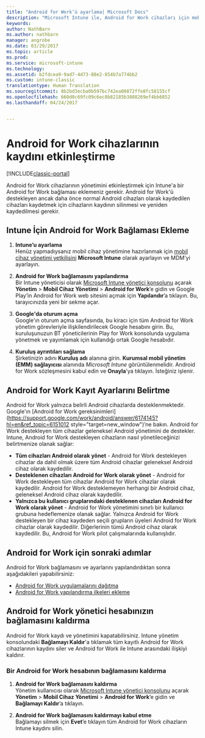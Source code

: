 ```yaml
---
title: "Android for Work’ü ayarlama| Microsoft Docs"
description: "Microsoft Intune ile, Android for Work cihazları için mobil cihaz yönetimini (MDM) etkinleştirin."
keywords: 
author: NathBarn
ms.author: nathbarn
manager: angrobe
ms.date: 03/29/2017
ms.topic: article
ms.prod: 
ms.service: microsoft-intune
ms.technology: 
ms.assetid: b2fdcea9-9ad7-4d73-88e2-854b7a774bb2
ms.custom: intune-classic
translationtype: Human Translation
ms.sourcegitcommit: 8b2bd3ecba0b597bc742ea08872ffe8fc58155cf
ms.openlocfilehash: 660d0c69fc09c6ec8b82185b3808269ef4bb6852
ms.lasthandoff: 04/24/2017


---
```


# <a name="enable-enrollment-of-android-for-work-devices"></a>Android for Work cihazlarının kaydını etkinleştirme

[!INCLUDE[classic-portal](../includes/classic-portal.md)]

Android for Work cihazlarının yönetimini etkinleştirmek için Intune'a bir Android for Work bağlaması eklemeniz gerekir. Android for Work'ü destekleyen ancak daha önce normal Android cihazları olarak kaydedilen cihazları kaydetmek için cihazların kaydının silinmesi ve yeniden kaydedilmesi gerekir.

## <a name="add-android-for-work-binding-for-intune"></a>Intune İçin Android for Work Bağlaması Ekleme

1. **Intune’u ayarlama**<br>
Henüz yapmadıysanız mobil cihaz yönetimine hazırlanmak için [mobil cihaz yönetimi yetkilisini](https://docs.microsoft.com/intune/get-started/start-with-a-paid-subscription-to-microsoft-intune-step-8#enable-device-enrollment) **Microsoft Intune** olarak ayarlayın ve MDM’yi ayarlayın.

2. **Android for Work bağlamasını yapılandırma**<br>
    Bir Intune yöneticisi olarak [Microsoft Intune yönetici konsolunu](https://manage.microsoft.com) açarak **Yönetim** &gt; **Mobil Cihaz Yönetimi** &gt; **Android for Work**’e gidin ve Google Play’in Android for Work web sitesini açmak için **Yapılandır**’a tıklayın. Bu, tarayıcınızda yeni bir sekme açar.

3. **Google'da oturum açma**<br>
   Google'ın oturum açma sayfasında, bu kiracı için tüm Android for Work yönetim görevleriyle ilişkilendirilecek Google hesabını girin. Bu, kuruluşunuzun BT yöneticilerinin Play for Work konsolunda uygulama yönetmek ve yayımlamak için kullandığı ortak Google hesabıdır.

4. **Kuruluş ayrıntıları sağlama**<br>
   Şirketinizin adını **Kuruluş adı** alanına girin. **Kurumsal mobil yönetim (EMM) sağlayıcısı** alanında *Microsoft Intune* görüntülenmelidir. Android for Work sözleşmesini kabul edin ve **Onayla**’ya tıklayın. İsteğiniz işlenir.

## <a name="specify-android-for-work-enrollment-settings"></a>Android for Work Kayıt Ayarlarını Belirtme
   Android for Work yalnızca belirli Android cihazlarda desteklenmektedir. Google'ın [Android for Work gereksinimleri](https://support.google.com/work/android/answer/6174145?hl=en&ref_topic=6151012 style="target=new_window")’ne bakın.  Android for Work destekleyen tüm cihazlar geleneksel Android yönetimini de destekler.  Intune, Android for Work destekleyen cihazların nasıl yönetileceğinizi belirtmenize olanak sağlar:

   - **Tüm cihazları Android olarak yönet** - Android for Work destekleyen cihazlar da dahil olmak üzere tüm Android cihazlar geleneksel Android cihaz olarak kaydedilir.
   - **Desteklenen cihazları Android for Work olarak yönet** - Android for Work destekleyen tüm cihazlar Android for Work cihazlar olarak kaydedilir. Android for Work desteklemeyen herhangi bir Android cihaz, geleneksel Android cihaz olarak kaydedilir.
   - **Yalnızca bu kullanıcı gruplarındaki desteklenen cihazları Android for Work olarak yönet** - Android for Work yönetimini sınırlı bir kullanıcı grubuna hedeflemenize olanak sağlar. Yalnızca Android for Work destekleyen bir cihaz kaydeden seçili grupların üyeleri Android for Work cihazlar olarak kaydedilir. Diğerlerinin tümü Android cihaz olarak kaydedilir. Bu, Android for Work pilot çalışmalarında kullanışlıdır.

## <a name="next-steps-for-android-for-work"></a>Android for Work için sonraki adımlar
Android for Work bağlamasını ve ayarlarını yapılandırdıktan sonra aşağıdakileri yapabilirsiniz:
- [Android for Work uygulamalarını dağıtma](android-for-work-apps.md)
- [Android for Work yapılandırma ilkeleri ekleme](android-for-work-policy-settings-in-microsoft-intune.md)

## <a name="unbinding-your-android-for-work-administrative-account"></a>Android for Work yönetici hesabınızın bağlamasını kaldırma

Android for Work kaydı ve yönetimini kapatabilirsiniz. Intune yönetim konsolundaki **Bağlamayı Kaldır**'a tıklamak tüm kayıtlı Android for Work cihazlarının kaydını siler ve Android for Work ile Intune arasındaki ilişkiyi kaldırır.

### <a name="how-to-unbind-an-android-for-work-account"></a>Bir Android for Work hesabının bağlamasını kaldırma

1. **Android for Work bağlamasını kaldırma**<br>
    Yönetim kullanıcısı olarak [Microsoft Intune yönetici konsolunu](https://manage.microsoft.com) açarak **Yönetim** &gt; **Mobil Cihaz Yönetimi** &gt; **Android for Work**’e gidin ve **Bağlamayı Kaldır**’a tıklayın.

2. **Android for Work bağlamasını kaldırmayı kabul etme**<br>
  Bağlamayı silmek için **Evet**’e tıklayın tüm Android for Work cihazların Intune kaydını silin.

